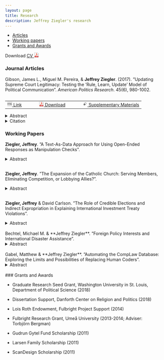 ```yaml
---
layout: page
title: Research
description: Jeffrey Ziegler's research
---
```


<div class="navbar">
    <div class="navbar-inner">
        <ul class="nav">
            <li><a href="#articles">Articles</a></li>
            <li><a href="#workingPapers">Working papers</a></li>
            <li><a href="#grants">Grants and Awards</a></li>
        </ul>
    </div>
</div>

Download <a href="https://www.dropbox.com/s/rknu9o58ek8nh38/JeffZiegler_Public_CV.pdf?dl=0" target="_blank">	CV <img src="icons16/pdf-icon.png" alt="hi" class="inline"/> </a>

### <a name="articles"></a>Journal Articles

Gibson, James L., Miguel M. Pereira, & **Jeffrey Ziegler**. (2017). ”Updating Supreme Court Legitimacy: Testing
the ’Rule, Learn, Update’ Model of Political Communication”. *American Politics Research*. 45(6), 980-1002.

<table align="left">
  <tr><td><a href="http://journals.sagepub.com/doi/full/10.1177/1532673X17702353" target="_blank"> <img src="icons16/html-icon.png" alt="hi" class="inline"/> Link </a></td>
	  <td></td>	  <td></td>  <td></td>
	<td><a href="https://www.dropbox.com/s/1wq07kzo494s3pt/Gibson%2C%20Pereira%2C%20and%20Ziegler%202017.pdf?dl=0" target="_blank"> <img src="icons16/pdf-icon.png" alt="hi" class="inline"/> Download</a></td>
	  <td></td>	  <td></td>  <td></td>
	<td><a href="https://www.dropbox.com/s/gh0l4evmnd3xlj2/Appendix_Gibson%2C%20Pereira%2C%20and%20Ziegler%202017.pdf?dl=0" target="_blank"> <img src="icons16/supp-icon.png" alt="hi" class="inline"/> Supplementary Materials</a></td></tr>
</table><br/>

<details><summary> Abstract </summary>
<p>
<br/>
One of the more important innovations in the study of how citizens assess the U.S. Supreme Court is the ideological updating model, which assumes that citizens grant legitimacy to the institution according to the perceived distance between themselves and the Court on a unidimensional ideological (liberal–conservative) continuum. Under this model, citizens are also said to update this calculation with every new salient Supreme Court decision. The model’s requirements, however, do not seem to square with the long-established view that Americans are largely innocent of ideology. Here, we conduct an audit of the model’s mechanisms using a series of empirical tests applied to a nationally representative sample. Our general conclusion is that the ideological updating model, especially when supplemented with the requirement that citizens must become aware of Court decisions, simply does not square with the realities of American politics. Students of Supreme Court legitimacy may therefore want to search for other theories of legitimacy updating.
<br/>
</p>
</details>

<details><summary> Citation </summary>
<p>
<br/>
<pre>
@article{bibGibsonPereiraZiegler2017,
  title={Updating Supreme Court Legitimacy: Testing the “Rule, Learn, Update” Model of Political Communication},
  author={Gibson, James L. and Pereira, Miguel M. and Ziegler, Jeffrey},
  journal={American Politics Research},
  volume={45},
  number={6},
  pages={980--1002},
  year={2017},
}
</pre>
</p><br/>
</details>

### <a name="workingPapers"></a>Working Papers

**Ziegler, Jeffrey**. ”A Text-As-Data Approach for Using Open-Ended Responses as Manipulation Checks".

<details><summary> Abstract </summary>
<br/><p>
Social scientists more frequently take advantage of online workforces to test theoretical claims, yet remote respondents are often inattentive, which can hinder researchers’ ability to draw substantive or causal inferences. Though practitioners are aware of this potential bias, there are few proposed solutions beyond the inclusion of multiple factual or informational manipulation checks. Inattentive respondents are then often removed from the sample based on their inability to pass those checks, potentially causing researcher induced bias. In response to these shortcomings, I develop an automatic and standardized methodology that relies on the text provided by respondents from open-ended manipulation checks as data. There are multiple benefits of this approach: first, it reduces the need for subjective, paid humans to analyze open-ended text and does not require researchers to drop participants that would fail a traditional manipulation check. Additionally, I outline guidelines to help practitioners diagnose inattentive online workers, including how to estimate whether the overall results differ depending upon which respondents are included in the sample based on attention, and how to assess the average treatment effect of those respondents that would and would not pass a traditional manipulation check.
</p><br/>
</details>
<br/>	

**Ziegler, Jeffrey**. ”The Expansion of the Catholic Church: Serving Members, Eliminating Competition, or Lobbying Allies?”.

<details><summary> Abstract </summary>
<br/><p>
Religious organizations that pursue a political agenda must coordinate the demands of existing members, and compete against rival religious groups for supporters and political influence. There is not, however, a precise explanation for how and when religious organizations globally expand given these competing objectives. I theorize that religious organizations, as interest or non-governmental organizations, do protect against competing denominations and service current followers, but they primarily expand their organizational capacity to target legislators when a government is a political ally. I test this prediction using original data of over 2,300 changes within the Catholic Church’s diocese hierarchy from 1900 to 2010. The results show that the Church is more likely to invest resources in a country when the government is a political ally. Importantly, the Church does not divert existing resources from members, or when there are greater numbers of Pentecostal and Evangelical supporters. The findings help illustrate the constraints and priorities that religious groups face in expanding their international political reach.
</p><br/>
</details>
<br/>

**Ziegler, Jeffrey** & David Carlson. ”The Role of Credible Elections and Indirect Expropriation in Explaining International Investment Treaty Violations”.

<details><summary> Abstract </summary>
<br/><p>
Democracies are thought to violate treaties less frequently than non-democracies, yet democracies violate bilateral investment treaties (BITs) more often. Though democratic governments may intend to meet their international obligations, and though democratic institutions provide greater political constraints to encourage compliance, investment agreements may conflict with the goal of maintaining domestic public support. Specifically, we argue that credible elections create strong incentives for governments to side with domestic voters over foreign business interests, and to pass legislation that violates investment agreements. We use a data set of BIT violation complaints that better captures potential indirect expropriation to confirm prior findings that show a difference in violations by regime type. Importantly, however, governments are only more likely to violate BITs as credible elections approach. The results suggest that the ability of voters to sanction leaders is an important mechanism that incentivizes governments to potentially violate investment treaties through indirect expropriation.
</p><br/>
</details>
<br/>
Bechtel, Michael M. & **Jeffrey Ziegler**. ”Foreign Policy Interests and International Disaster Assistance”.

<details><summary> Abstract </summary>
<br/><p>
How does international financial assistance reflect strategic political interests? The "buying influence" argument predicts that countries provide more support to governments that pursue antithetical foreign policy objectives to induce favorable policy shifts. However, such efforts seem unlikely to persuade highly antithetical governments to engage in drastic policy changes and may not be necessary if a
recipient country already pursues compatible foreign policies. We analyze international responses to natural disasters using data for 203 countries from 2000 to 2014 and find that donors provide more relief to countries whose foreign policies are moderately aligned. We also explore donors' delivery tactics and find that the probability of providing disaster assistance directly to the recipient country's government is more likely as political affinity with the donor country increases. Overall, the relationships between foreign policy interests and international assistance seem more consistent with a political efficiency logic than with the standard buying influence argument.
</p><br/>
</details>
<br/>
Gabel, Matthew & **Jeffrey Ziegler**. ”Automating the CompLaw Database: Exploring the Limits and Possibilities of Replacing Human Coders”.

<details><summary> Abstract </summary>
<br/><p>
The CompLaw database provides a common coding template for describing the context and outcomes of constitutional review across courts and time. In a pilot project, Carrubba et al. (2015) show the template is reasonably successful for systematically coding the relevant information of constitutional rulings for 48 courts for one year (2003). However, the coding template relies on human coding, which severely limits its expansion. In this paper, we evaluate the potential for populating the CompLaw database through an automated process based on the publications of the courts. Automation faces a variety of hurdles related to the formatting of documents and the language used. As a test case, we examine the French Constitutional Council which has rulings and supporting documents available electronically for a long time-series and with some potentially challenging features related to variation in the format/type of rulings (e.g., <i>ex ante</i> vs. <i>ex post</i> review). The goal of the exercise is to learn how much of the coding can be accomplished through automation. And, where automation cannot directly identify the correct information needed to complete the database, we define an algorithm that can isolate the relevant text that a human coder would need to complete the coding. 
</p><br/>
</details>
<br/>
### <a name="grants"></a>Grants and Awards

- Graduate Research Seed Grant, Washington University in St. Louis, Department of Political Science (2018)

- Dissertation Support, Danforth Center on Religion and Politics (2018)

- Lois Roth Endowment, Fulbright Project Support (2014)

- Fulbright Research Grant, Umeå University (2013-2014; Adviser: Torbjörn Bergman)

- Gudrun Gytel Fund Scholarship (2011)

- Larsen Family Scholarship (2011)

- ScanDesign Scholarship (2011)
